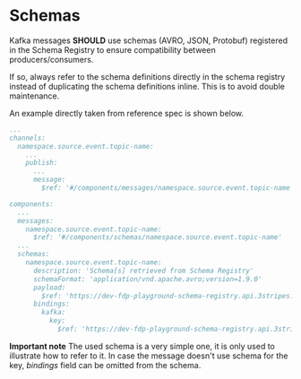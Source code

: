# Schemas

Kafka messages **SHOULD** use schemas (AVRO, JSON, Protobuf) registered in the Schema Registry to ensure compatibility between producers/consumers.

If so, always refer to the schema definitions directly in the schema registry instead of duplicating the schema definitions inline. This is to avoid double maintenance.

An example directly taken from reference spec is shown below.

```yaml
...
channels:
  namespace.source.event.topic-name:
    ...
    publish:
      ...
      message:
        $ref: '#/components/messages/namespace.source.event.topic-name'

components:
  ...
  messages:
    namespace.source.event.topic-name:
      $ref: '#/components/schemas/namespace.source.event.topic-name'
  ...
  schemas:
    namespace.source.event.topic-name:
      description: 'Schema[s] retrieved from Schema Registry'
      schemaFormat: 'application/vnd.apache.avro;version=1.9.0'
      payload:
        $ref: 'https://dev-fdp-playground-schema-registry.api.3stripes.io/subjects/namespace.source.event.topic-name-value/versions/latest/schema'
      bindings:
        kafka:
          key:
            $ref: 'https://dev-fdp-playground-schema-registry.api.3stripes.io/subjects/namespace.source.event.topic-name-key/versions/latest/schema'
```

**Important note** The used schema is a very simple one, it is only used to illustrate how to refer to it. In case the message doesn't use schema for the key, _bindings_ field can be omitted from the schema.
